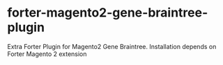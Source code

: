 # forter-magento2-gene-braintree-plugin
Extra Forter Plugin for Magento2 Gene Braintree. Installation depends on Forter Magento 2 extension
